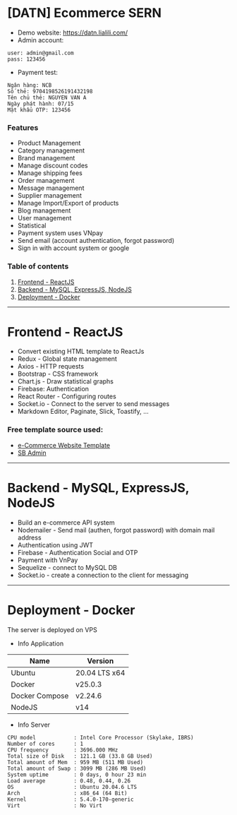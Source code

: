 # [DATN] Ecommerce SERN
- Demo website: https://datn.lialili.com/
- Admin account:
```
user: admin@gmail.com
pass: 123456
```
- Payment test:
```
Ngân hàng: NCB
Số thẻ: 9704198526191432198
Tên chủ thẻ: NGUYEN VAN A
Ngày phát hành: 07/15
Mật khẩu OTP: 123456
```

### Features
- Product Management
- Category management
- Brand management
- Manage discount codes
- Manage shipping fees
- Order management
- Message management
- Supplier management
- Manage Import/Export of products
- Blog management
- User management
- Statistical
- Payment system uses VNpay
- Send email (account authentication, forgot password)
- Sign in with account system or google

### Table of contents
  1. [Frontend - ReactJS](#frontend---reactjs)
  2. [Backend - MySQL, ExpressJS, NodeJS](#backend---mysql-expressjs-nodejs)
  3. [Deployment - Docker](#deployment---docker)

------------
# Frontend - ReactJS
- Convert existing HTML template to ReactJs
- Redux - Global state management
- Axios - HTTP requests
- Bootstrap - CSS framework
- Chart.js - Draw statistical graphs
- Firebase: Authentication 
- React Router - Configuring routes
- Socket.io - Connect to the server to send messages
- Markdown Editor, Paginate, Slick, Toastify, ...

### Free template source used: 
- [e-Commerce Website Template](https://themewagon.com/themes/free-html5-bootstrap-4-e-commerce-website-template-eiser)
- [SB Admin](https://startbootstrap.com/template/sb-admin)
------------
# Backend - MySQL, ExpressJS, NodeJS
- Build an e-commerce API system
- Nodemailer - Send mail (authen, forgot password) with domain mail address
- Authentication using JWT
- Firebase - Authentication Social and OTP
- Payment with VnPay
- Sequelize - connect to MySQL DB
- Socket.io - create a connection to the client for messaging
------------
# Deployment - Docker
The server is deployed on VPS
- Info Application

| Name | Version |
| ------------ | ------------ |
| Ubuntu | 20.04 LTS x64  |
| Docker | v25.0.3 |
| Docker Compose | v2.24.6 |
| NodeJS | v14 |

- Info Server
```
CPU model            : Intel Core Processor (Skylake, IBRS)
Number of cores      : 1
CPU frequency        : 3696.000 MHz
Total size of Disk   : 121.1 GB (33.8 GB Used)
Total amount of Mem  : 959 MB (511 MB Used)
Total amount of Swap : 3099 MB (286 MB Used)
System uptime        : 0 days, 0 hour 23 min
Load average         : 0.48, 0.44, 0.26
OS                   : Ubuntu 20.04.6 LTS
Arch                 : x86_64 (64 Bit)
Kernel               : 5.4.0-170-generic
Virt                 : No Virt
```



